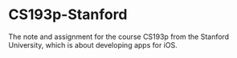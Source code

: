 # CS193p-Stanford
The note and assignment for the course CS193p from the Stanford University, which is about developing apps for iOS.
